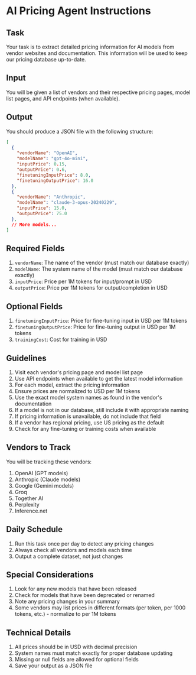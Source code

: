 # AI Pricing Agent Instructions

## Task

Your task is to extract detailed pricing information for AI models from vendor websites and documentation. This information will be used to keep our pricing database up-to-date.

## Input

You will be given a list of vendors and their respective pricing pages, model list pages, and API endpoints (when available).

## Output

You should produce a JSON file with the following structure:

```json
[
  {
    "vendorName": "OpenAI",
    "modelName": "gpt-4o-mini",
    "inputPrice": 0.15,
    "outputPrice": 0.6,
    "finetuningInputPrice": 8.0,
    "finetuningOutputPrice": 16.0
  },
  {
    "vendorName": "Anthropic",
    "modelName": "claude-3-opus-20240229",
    "inputPrice": 15.0,
    "outputPrice": 75.0
  },
  // More models...
]
```

## Required Fields

1. `vendorName`: The name of the vendor (must match our database exactly)
2. `modelName`: The system name of the model (must match our database exactly)
3. `inputPrice`: Price per 1M tokens for input/prompt in USD
4. `outputPrice`: Price per 1M tokens for output/completion in USD

## Optional Fields

1. `finetuningInputPrice`: Price for fine-tuning input in USD per 1M tokens
2. `finetuningOutputPrice`: Price for fine-tuning output in USD per 1M tokens
3. `trainingCost`: Cost for training in USD

## Guidelines

1. Visit each vendor's pricing page and model list page
2. Use API endpoints when available to get the latest model information
3. For each model, extract the pricing information
4. Ensure prices are normalized to USD per 1M tokens
5. Use the exact model system names as found in the vendor's documentation
6. If a model is not in our database, still include it with appropriate naming
7. If pricing information is unavailable, do not include that field
8. If a vendor has regional pricing, use US pricing as the default
9. Check for any fine-tuning or training costs when available

## Vendors to Track

You will be tracking these vendors:

1. OpenAI (GPT models)
2. Anthropic (Claude models)
3. Google (Gemini models)
4. Groq
5. Together AI
6. Perplexity
7. Inference.net

## Daily Schedule

1. Run this task once per day to detect any pricing changes
2. Always check all vendors and models each time
3. Output a complete dataset, not just changes

## Special Considerations

1. Look for any new models that have been released
2. Check for models that have been deprecated or renamed
3. Note any pricing changes in your summary
4. Some vendors may list prices in different formats (per token, per 1000 tokens, etc.) - normalize to per 1M tokens

## Technical Details

1. All prices should be in USD with decimal precision
2. System names must match exactly for proper database updating
3. Missing or null fields are allowed for optional fields
4. Save your output as a JSON file